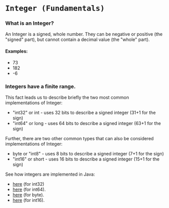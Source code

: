 # `Integer (Fundamentals)`
### What is an Integer?
An Integer is a signed, whole number.
They can be negative or positive (the "signed" part), but cannot contain a decimal value (the "whole" part).

#### Examples:
* 73
* 182
* -6

### Integers have a finite range.
This fact leads us to describe briefly the two most common implementations of Integer:
* "int32" or int - uses 32 bits to describe a signed integer (31+1 for the sign)
* "int64" or long - uses 64 bits to describe a signed integer (63+1 for the sign)

Further, there are two other common types that can also be considered implementations of Integer:
* byte or "int8" - uses 8 bits to describe a signed integer (7+1 for the sign)
* "int16" or short - uses 16 bits to describe a signed integer (15+1 for the sign)

See how integers are implemented in Java:
* [here](../implementation/INT.md) (for int32)
* [here](../implementation/LONG.md) (for int64).
* [here](../implementation/BYTE.md) (for byte).
* [here](../implementation/SHORT.md) (for int16).
